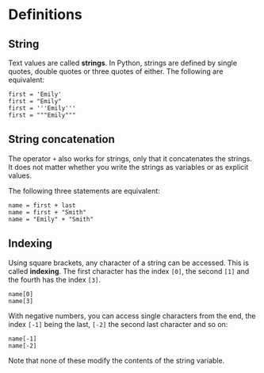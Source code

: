 
# Definitions

## String

Text values are called **strings**. In Python, strings are defined by single quotes, double quotes or three quotes of either. The following are equivalent:

    first = 'Emily'
    first = "Emily"
    first = '''Emily'''
    first = """Emily"""

## String concatenation

The operator `+` also works for strings, only that it concatenates the strings. It does not matter whether you write the strings as variables or as explicit values. 

The following three statements are equivalent:

    name = first + last
    name = first + "Smith"
    name = "Emily" + "Smith"

## Indexing

Using square brackets, any character of a string can be accessed. This is called **indexing**. The first character has the index `[0]`, the second `[1]` and the fourth has the index `[3]`.

    name[0]
    name[3]

With negative numbers, you can access single characters from the end, the index `[-1]` being the last, `[-2]` the second last character and so on:

    name[-1] 
    name[-2] 

Note that none of these modify the contents of the string variable.
